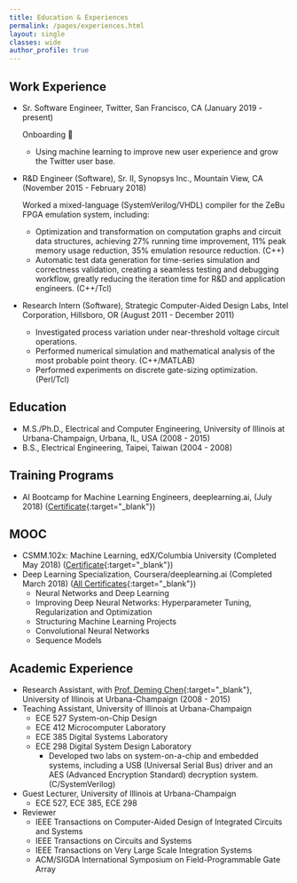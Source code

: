 ```yaml
---
title: Education & Experiences
permalink: /pages/experiences.html
layout: single
classes: wide
author_profile: true
---
```


## Work Experience
- Sr. Software Engineer, Twitter, San Francisco, CA (January 2019 - present)

    Onboarding 🚀 
    - Using machine learning to improve new user experience and grow the Twitter user base.
- R&D Engineer (Software), Sr. II, Synopsys Inc., Mountain View, CA (November 2015 - February 2018)

    Worked a mixed-language (SystemVerilog/VHDL) compiler for the ZeBu FPGA emulation system, including:
    - Optimization and transformation on computation graphs and circuit data structures, achieving 27% running time improvement, 11% peak memory usage reduction, 35% emulation resource reduction. (C++)
    - Automatic test data generation for time-series simulation and correctness validation, creating a seamless testing and debugging workflow, greatly reducing the iteration time for R&D and application engineers. (C++/Tcl)

- Research Intern (Software), Strategic Computer-Aided Design Labs, Intel Corporation, Hillsboro, OR (August 2011 - December 2011)
    - Investigated process variation under near-threshold voltage circuit operations.
    - Performed numerical simulation and mathematical analysis of the most probable point theory. (C++/MATLAB)
    - Performed experiments on discrete gate-sizing optimization. (Perl/Tcl)

## Education
- M.S./Ph.D., Electrical and Computer Engineering, University of Illinois at Urbana-Champaign, Urbana, IL, USA (2008 - 2015)
- B.S., Electrical Engineering, Taipei, Taiwan (2004 - 2008)

## Training Programs
- AI Bootcamp for Machine Learning Engineers, deeplearning.ai, (July 2018) ([Certificate](/assets/images/certificates/AI_MLE.jpg){:target="_blank"})

## MOOC
- CSMM.102x: Machine Learning, edX/Columbia University (Completed May 2018) ([Certificate](https://courses.edx.org/certificates/f3fa5973d38f4ea792a6106cf46de430){:target="_blank"})
- Deep Learning Specialization, Coursera/deeplearning.ai (Completed March 2018) ([All Certificates](https://www.coursera.org/account/accomplishments/specialization/EGQ8ZXRUN87M){:target="_blank"})
    - Neural Networks and Deep Learning
    - Improving Deep Neural Networks: Hyperparameter Tuning, Regularization and Optimization
    - Structuring Machine Learning Projects
    - Convolutional Neural Networks
    - Sequence Models

## Academic Experience
- Research Assistant, with [Prof. Deming Chen](http://dchen.ece.illinois.edu/){:target="_blank"}, University of Illinois at Urbana-Champaign (2008 - 2015)
- Teaching Assistant, University of Illinois at Urbana-Champaign
    - ECE 527 System-on-Chip Design
    - ECE 412 Microcomputer Laboratory
    - ECE 385 Digital Systems Laboratory
    - ECE 298 Digital System Design Laboratory
        - Developed two labs on system-on-a-chip and embedded systems, including a USB (Universal Serial Bus) driver and an AES (Advanced Encryption Standard) decryption system. (C/SystemVerilog)
- Guest Lecturer, University of Illinois at Urbana-Champaign
    - ECE 527, ECE 385, ECE 298
- Reviewer
    - IEEE Transactions on Computer-Aided Design of Integrated Circuits and Systems
    - IEEE Transactions on Circuits and Systems
    - IEEE Transactions on Very Large Scale Integration Systems
    - ACM/SIGDA International Symposium on Field-Programmable Gate Array
